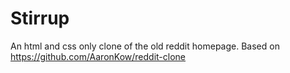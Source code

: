 # Stirrup
An html and css only clone of the old reddit homepage. Based on https://github.com/AaronKow/reddit-clone
